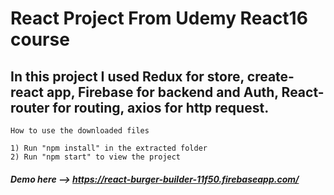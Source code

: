 #  React Project From Udemy React16 course

##  In this project I  used Redux for store, create-react app, Firebase for backend and Auth, React-router for routing, axios for http request.
	
	
	How to use the downloaded files

	1) Run "npm install" in the extracted folder
	2) Run "npm start" to view the project
	
	
##### Demo here --> https://react-burger-builder-11f50.firebaseapp.com/



